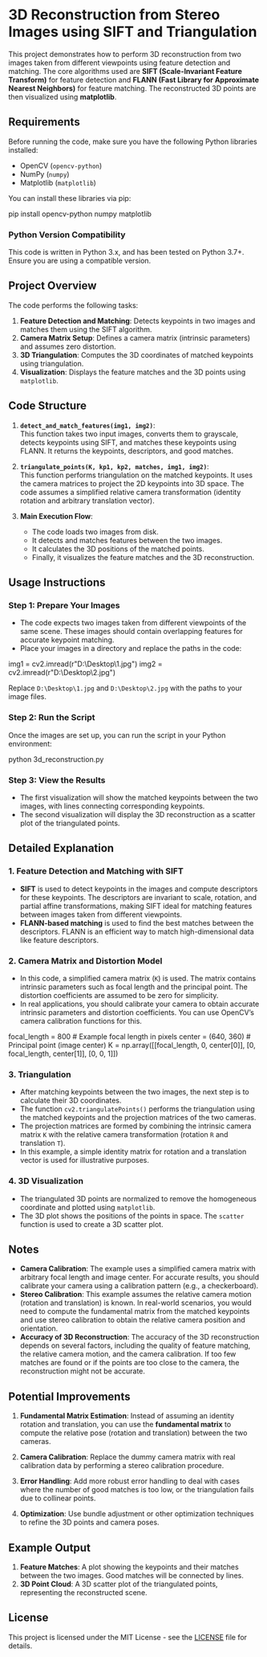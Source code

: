 # 3D Reconstruction from Stereo Images using SIFT and Triangulation

This project demonstrates how to perform 3D reconstruction from two images taken from different viewpoints using feature detection and matching. The core algorithms used are **SIFT (Scale-Invariant Feature Transform)** for feature detection and **FLANN (Fast Library for Approximate Nearest Neighbors)** for feature matching. The reconstructed 3D points are then visualized using **matplotlib**.

## Requirements

Before running the code, make sure you have the following Python libraries installed:

- OpenCV (`opencv-python`)
- NumPy (`numpy`)
- Matplotlib (`matplotlib`)

You can install these libraries via pip:

pip install opencv-python numpy matplotlib


### Python Version Compatibility
This code is written in Python 3.x, and has been tested on Python 3.7+. Ensure you are using a compatible version.

## Project Overview

The code performs the following tasks:
1. **Feature Detection and Matching**: Detects keypoints in two images and matches them using the SIFT algorithm.
2. **Camera Matrix Setup**: Defines a camera matrix (intrinsic parameters) and assumes zero distortion.
3. **3D Triangulation**: Computes the 3D coordinates of matched keypoints using triangulation.
4. **Visualization**: Displays the feature matches and the 3D points using `matplotlib`.

## Code Structure

1. **`detect_and_match_features(img1, img2)`**:  
   This function takes two input images, converts them to grayscale, detects keypoints using SIFT, and matches these keypoints using FLANN. It returns the keypoints, descriptors, and good matches.

2. **`triangulate_points(K, kp1, kp2, matches, img1, img2)`**:  
   This function performs triangulation on the matched keypoints. It uses the camera matrices to project the 2D keypoints into 3D space. The code assumes a simplified relative camera transformation (identity rotation and arbitrary translation vector).

3. **Main Execution Flow**:
   - The code loads two images from disk.
   - It detects and matches features between the two images.
   - It calculates the 3D positions of the matched points.
   - Finally, it visualizes the feature matches and the 3D reconstruction.

## Usage Instructions

### Step 1: Prepare Your Images

- The code expects two images taken from different viewpoints of the same scene. These images should contain overlapping features for accurate keypoint matching.
- Place your images in a directory and replace the paths in the code:

img1 = cv2.imread(r"D:\Desktop\1.jpg")
img2 = cv2.imread(r"D:\Desktop\2.jpg")


Replace `D:\Desktop\1.jpg` and `D:\Desktop\2.jpg` with the paths to your image files.

### Step 2: Run the Script

Once the images are set up, you can run the script in your Python environment:

python 3d_reconstruction.py


### Step 3: View the Results

- The first visualization will show the matched keypoints between the two images, with lines connecting corresponding keypoints.
- The second visualization will display the 3D reconstruction as a scatter plot of the triangulated points.

## Detailed Explanation

### 1. **Feature Detection and Matching with SIFT**

- **SIFT** is used to detect keypoints in the images and compute descriptors for these keypoints. The descriptors are invariant to scale, rotation, and partial affine transformations, making SIFT ideal for matching features between images taken from different viewpoints.
- **FLANN-based matching** is used to find the best matches between the descriptors. FLANN is an efficient way to match high-dimensional data like feature descriptors.

### 2. **Camera Matrix and Distortion Model**

- In this code, a simplified camera matrix (`K`) is used. The matrix contains intrinsic parameters such as focal length and the principal point. The distortion coefficients are assumed to be zero for simplicity.
- In real applications, you should calibrate your camera to obtain accurate intrinsic parameters and distortion coefficients. You can use OpenCV’s camera calibration functions for this.

focal_length = 800  # Example focal length in pixels
center = (640, 360)  # Principal point (image center)
K = np.array([[focal_length, 0, center[0]],
              [0, focal_length, center[1]],
              [0, 0, 1]])


### 3. **Triangulation**

- After matching keypoints between the two images, the next step is to calculate their 3D coordinates.
- The function `cv2.triangulatePoints()` performs the triangulation using the matched keypoints and the projection matrices of the two cameras.
- The projection matrices are formed by combining the intrinsic camera matrix `K` with the relative camera transformation (rotation `R` and translation `T`).
- In this example, a simple identity matrix for rotation and a translation vector is used for illustrative purposes.

### 4. **3D Visualization**

- The triangulated 3D points are normalized to remove the homogeneous coordinate and plotted using `matplotlib`.
- The 3D plot shows the positions of the points in space. The `scatter` function is used to create a 3D scatter plot.

## Notes

- **Camera Calibration**: The example uses a simplified camera matrix with arbitrary focal length and image center. For accurate results, you should calibrate your camera using a calibration pattern (e.g., a checkerboard).
- **Stereo Calibration**: This example assumes the relative camera motion (rotation and translation) is known. In real-world scenarios, you would need to compute the fundamental matrix from the matched keypoints and use stereo calibration to obtain the relative camera position and orientation.
- **Accuracy of 3D Reconstruction**: The accuracy of the 3D reconstruction depends on several factors, including the quality of feature matching, the relative camera motion, and the camera calibration. If too few matches are found or if the points are too close to the camera, the reconstruction might not be accurate.

## Potential Improvements

1. **Fundamental Matrix Estimation**: Instead of assuming an identity rotation and translation, you can use the **fundamental matrix** to compute the relative pose (rotation and translation) between the two cameras.
   
2. **Camera Calibration**: Replace the dummy camera matrix with real calibration data by performing a stereo calibration procedure.

3. **Error Handling**: Add more robust error handling to deal with cases where the number of good matches is too low, or the triangulation fails due to collinear points.

4. **Optimization**: Use bundle adjustment or other optimization techniques to refine the 3D points and camera poses.

## Example Output

1. **Feature Matches**: A plot showing the keypoints and their matches between the two images. Good matches will be connected by lines.
2. **3D Point Cloud**: A 3D scatter plot of the triangulated points, representing the reconstructed scene.

## License

This project is licensed under the MIT License - see the [LICENSE](LICENSE) file for details.
